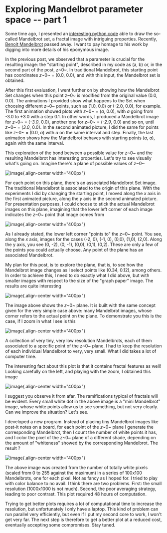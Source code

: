 Exploring Mandelbrot parameter space -- part 1
==============================================

Some time ago, I presented an [interesting python
code](http://forthescience.org/blog/2010/07/12/the-mandelbrot-set-in-python/)
able to draw the so-called Mandelbrot set, a fractal image with
intriguing properties. Recently, [Benoit
Mandelbrot](http://en.wikipedia.org/wiki/Beno%C3%AEt_Mandelbrot) passed
away. I want to pay homage to his work by digging into more details of
his eponymous image.

In the previous post, we observed that a parameter is crucial for the
resulting image: the \"starting point\", described in my code as (a, b)
or, in the second part of the post, *z*~0~. In traditional Mandelbrot,
this starting point has coordinates *z*~0~ = (0.0, 0.0), and with this
input, the Mandelbrot set is obtained.

After this first evaluation, I went further on by showing how the
Mandelbrot Set changes when this point *z*~0~ is modified from the
original value (0.0, 0.0). The animations I provided show what happens
to the Set when choosing different *z*~0~ points, such as (1.0, 0.0) or
(-2.0, 0.0), for example. The first animation showed plots with *z*~0~ =
(*a*, 0.0), with *a* going from -3.0 to +3.0 with a step 0.1. In other
words, I produced a Mandelbrot image for *z*~0~ = (*-3.0*, 0.0), another
one for *z*~0~ = (*-2.9*, 0.0) and so on, until *z*~0~ = (*3.0*, 0.0).
In the second animated picture, I did the same for points like *z*~0~ =
(0.0, *a*) with *a* on the same interval and step. Finally, the last
animation shows how the Mandelbrot behaves with starting points (*a*,
*a*), again with the same interval.

This exploration of the bond between a possible value for *z*~0~ and the
resulting Mandelbrot has interesting properties. Let\'s try to see
visually what\'s going on. Imagine there\'s a plane of possible values
of *z*~0~

![image](http://forthescience.org/blog/wp-content/uploads/2010/10/freepaper.png){.align-center
width="400px"}

For each point on this plane, there\'s an associated Mandelbrot Set
image. The traditional Mandelbrot is associated to the origin of this
plane. With the experiments I did by changing the starting point, I
moved along the *x* axis in the first animated picture, along the *y*
axis in the second animated picture. For presentation purposes, I could
choose to stick the actual Mandelbrot images on this plane, imagining
that the lower left corner of each image indicates the *z*~0~ point that
image comes from

![image](http://forthescience.org/blog/wp-content/uploads/2010/10/mandelbrots.png){.align-center
width="400px"}

As I already stated, the lower left corner \"points to\" the *z*~0~
point. You see, along the *x* axis, images for the cases (-2, 0), (-1,
0), (0,0), (1,0), (2,0). Along the y axis, you see (0, -2), (0, -1),
(0,0), (0,1), (0,2). These are only a few of the points you could
actually choose. Any point of the plane has an associated Mandelbrot.

My plan for this post, is to explore the plane, that is, to see how the
Mandelbrot image changes as I select points like (0.34, 0.12), among
others. In order to achieve this, I need to do exactly what I did above,
but with smaller images with respect to the size of the \"graph paper\"
image. The results are quite interesting

![image](http://forthescience.org/blog/wp-content/uploads/2010/10/z0_plane_1.png){.align-center
width="400px"}

The image above shows the *z*~0~ plane. It is built with the same
concept given for the very simple case above: many Mandelbrot images,
whose corner refers to the actual point on the plane. To demonstrate you
this is the case, if I zoom in what I see is this

![image](http://forthescience.org/blog/wp-content/uploads/2010/10/z0_plane_zoom.png){.align-center
width="400px"}

A collection of very tiny, very low resolution Mandelbrots, each of them
associated to a specific point of the *z*~0~ plane. I had to keep the
resolution of each individual Mandelbrot to very, very small. What I did
takes a lot of computer time.

The interesting fact about this plot is that it contains fractal
features as well! Looking carefully on the left, and playing with the
zoom, I obtained this image

![image](http://forthescience.org/blog/wp-content/uploads/2010/10/z0_features.png){.align-center
width="400px"}

I suggest you observe it from afar. The ramifications typical of
fractals will be evident. Every small white dot in the above image is a
\"mini Mandelbrot\" image, whose white points allow us to see something,
but not very clearly. Can we improve the situation? Let\'s see.

I developed a new program. Instead of placing tiny Mandelbrot images
like post-it notes on a board, for each point of the *z*~0~ plane I
generate the corresponding Mandelbrot, then I count the number of white
points it has, and I color the pixel of the *z*~0~ plane of a different
shade, depending on the amount of \"whiteness\" showed by the
corresponding Mandelbrot. The result ?

![image](http://forthescience.org/blog/wp-content/uploads/2010/10/mandelbrot-shade.png){.align-center
width="400px"}

The above image was created from the number of totally white pixels
(scaled from 0 to 255 against the maximum) in a series of 100x100
Mandelbrots, one for each pixel. Not as fancy as I hoped for. I tried to
play with color balance to no avail. I think there are two problems.
First: the small resolution (1000x1000 is not much). Second, the poor
averaging strategy, leading to poor contrast. This plot required 48
hours of computation.

Trying to get better plots requires a lot of computational time to
increase the resolution, but unfortunately I only have a laptop. This
kind of problem can run parallel very efficiently, but even if I put my
second core to work, I won\'t get very far. The next step is therefore
to get a better plot at a reduced cost, eventually accepting some
compromises. Stay tuned.
